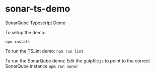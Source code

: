 # sonar-ts-demo
SonarQube Typescript Demo

To setup the demo:

`npm install`

To run the TSLint demo:
`npm run lint`

To run the SonarQube demo:
Edit the gulpfile.js to point to the correct SonarQube instance
`npm run sonar` 


